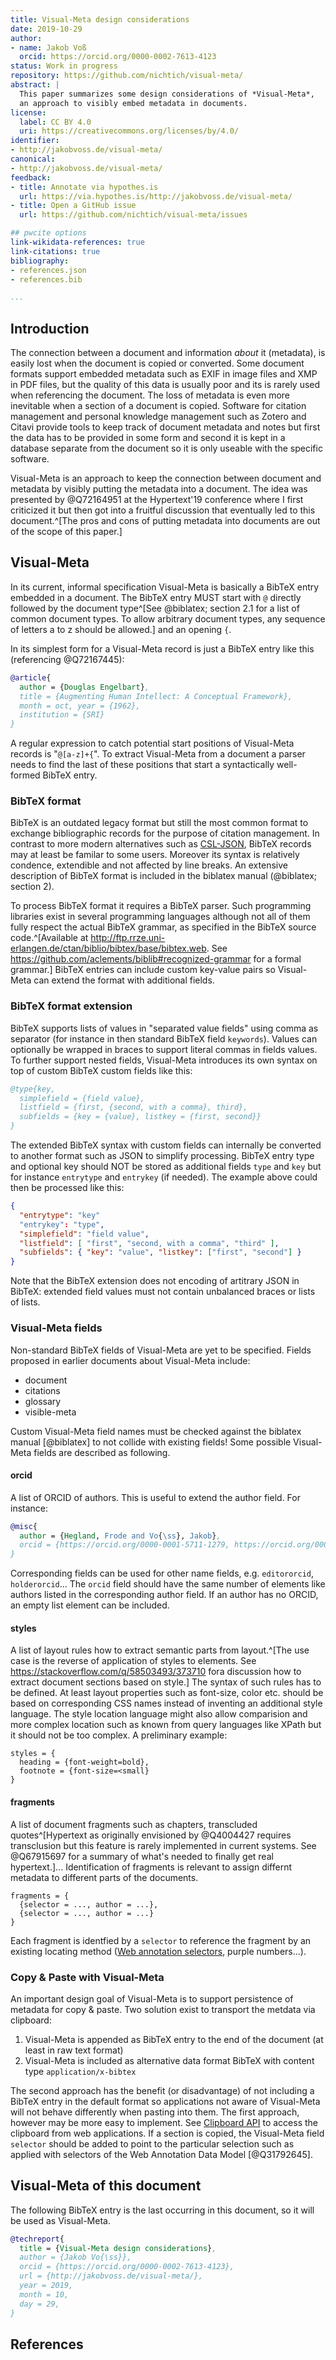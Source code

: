 ```yaml
---
title: Visual-Meta design considerations
date: 2019-10-29
author:
- name: Jakob Voß
  orcid: https://orcid.org/0000-0002-7613-4123
status: Work in progress
repository: https://github.com/nichtich/visual-meta/
abstract: |
  This paper summarizes some design considerations of *Visual-Meta*,
  an approach to visibly embed metadata in documents.
license:
  label: CC BY 4.0
  uri: https://creativecommons.org/licenses/by/4.0/
identifier:
- http://jakobvoss.de/visual-meta/ 
canonical:
- http://jakobvoss.de/visual-meta/ 
feedback:
- title: Annotate via hypothes.is
  url: https://via.hypothes.is/http://jakobvoss.de/visual-meta/
- title: Open a GitHub issue
  url: https://github.com/nichtich/visual-meta/issues

## pwcite options
link-wikidata-references: true
link-citations: true
bibliography:
- references.json
- references.bib

...
```


## Introduction

The connection between a document and information *about* it (metadata), is easily lost when the document is copied or converted. Some document formats support embedded metadata such as EXIF in image files and XMP in PDF files, but the quality of this data is usually poor and its is rarely used when referencing the document. The loss of metadata is even more inevitable when a section of a document is copied.  Software for citation management and personal knowledge management such as Zotero and Citavi provide tools to keep track of document metadata and notes but first the data has to be provided in some form and second it is kept in a database separate from the document so it is only useable with the specific software.

Visual-Meta is an approach to keep the connection between document and metadata by visibly putting the metadata into a document. The idea was presented by @Q72164951 at the Hypertext'19 conference where I first criticized it but then got into a fruitful discussion that eventually led to this document.^[The pros and cons of putting metadata into documents are out of the scope of this paper.]

## Visual-Meta

In its current, informal specification Visual-Meta is basically a BibTeX entry embedded in a document. The BibTeX entry MUST start with `@` directly followed by the document type^[See @biblatex; section 2.1 for a list of common document types. To allow arbitrary document types, any sequence of letters a to z should be allowed.] and an opening `{`.

In its simplest form for a Visual-Meta record is just a BibTeX entry like this (referencing @Q72167445):

~~~bibtex
@article{
  author = {Douglas Engelbart},
  title = {Augmenting Human Intellect: A Conceptual Framework},
  month = oct, year = {1962}, 
  institution = {SRI}  
}
~~~

A regular expression to catch potential start positions of Visual-Meta records is "`@[a-z]+{`". To extract Visual-Meta from a document a parser needs to find the last of these positions that start a syntactically well-formed BibTeX entry.

### BibTeX format

[CSL-JSON]: http://format.gbv.de/csl-json

BibTeX is an outdated legacy format but still the most common format to exchange bibliographic records for the purpose of citation management. In contrast to more modern alternatives such as [CSL-JSON], BibTeX records may at least be familar to some users. Moreover its syntax is relatively condence, extendible and not affected by line breaks.  An extensive description of BibTeX format is included in the biblatex manual (@biblatex; section 2).

To process BibTeX format it requires a BibTeX parser. Such programming libraries exist in several programming languages although not all of them fully respect the actual BibTeX grammar, as specified in the BibTeX source code.^[Available at <http://ftp.rrze.uni-erlangen.de/ctan/biblio/bibtex/base/bibtex.web>. See <https://github.com/aclements/biblib#recognized-grammar> for a formal grammar.] BibTeX entries can include custom key-value pairs so Visual-Meta can extend the format with additional fields.

### BibTeX format extension

BibTeX supports lists of values in "separated value fields" using comma as separator (for instance in then standard BibTeX field `keywords`). Values can optionally be wrapped in braces to support literal commas in fields values. To further support nested fields, Visual-Meta introduces its own syntax on top of custom BibTeX custom fields like this:

~~~bibtex
@type{key,
  simplefield = {field value},
  listfield = {first, {second, with a comma}, third},
  subfields = {key = {value}, listkey = {first, second}}
}
~~~

The extended BibTeX syntax with custom fields can internally be converted to another format such as JSON to simplify processing. BibTeX entry type and optional key should NOT be stored as additional fields `type` and `key` but for instance `entrytype` and `entrykey` (if needed). The example above could then be processed like this:

~~~json
{
  "entrytype": "key"
  "entrykey": "type",
  "simplefield": "field value",
  "listfield": [ "first", "second, with a comma", "third" ],
  "subfields": { "key": "value", "listkey": ["first", "second"] }
}
~~~

Note that the BibTeX extension does not encoding of artitrary JSON in BibTeX: extended field values must not contain unbalanced braces or lists of lists.

### Visual-Meta fields

Non-standard BibTeX fields of Visual-Meta are yet to be specified. Fields proposed in earlier documents about Visual-Meta include:

* document
* citations
* glossary
* visible-meta

Custom Visual-Meta field names must be checked against the biblatex manual [@biblatex] to not collide with existing fields! Some possible Visual-Meta fields are described as following.

<!--
  document = {augmentinghu_douglas_engelbart_19621021231532_6396.pdf},
  (css styled) formatting = { heading level 1 = {Helvetica, 22pt, bold}, heading level 2 = {Helvetica, 18, bold}, body = {Times, 12pt}, image captions = {‘Times, l4, italic, align centre} },
  citations = { inline = {superscript number}, section name = {References}, section format = {author last name, author ﬁrst name, title, date, place, publisher} },
  glossary = { term = {Name of glossary term}, definition = {freeform definition text}, relates to = {relationship – “other term”},  term = {Name of glossary term number two}, definition = {freeform definition text}, relates to = {relationship – “other term”}, },
  special = { name = {DynamicView}, node= {nodcname, location, connections} }
  visible-meta = { version = {1.1}, generator = {Liquid | Author 4.6}, source = {Scholarcy, 2019,08,01} }

Contributing author section marking = Heading level 1, authorname = bold  end next heading

contributing  authors = {Douglas Carl Engelbart, Ted Nelson},
Contibuting orchid = {...}
  fragments = {
     { selector = {...}, author = {Douglas Carl Engelbart} }},
     { selector = {...}, author = {Ted Nelson} } },
  }
}

-->

#### orcid

A list of ORCID of authors. This is useful to extend the author field. For instance:

~~~bibtex
@misc{
  author = {Hegland, Frode and Vo{\ss}, Jakob},
  orcid = {https://orcid.org/0000-0001-5711-1279, https://orcid.org/0000-0002-7613-4123}
}
~~~

Corresponding fields can be used for other name fields, e.g. `editororcid`, `holderorcid`...  The `orcid` field should have the same number of elements like authors listed in the corresponding author field. If an author has no ORCID, an empty list element can be included.

#### styles

A list of layout rules how to extract semantic parts from layout.^[The use case is the reverse of application of styles to elements. See <https://stackoverflow.com/q/58503493/373710> fora discussion how to extract document sections based on style.] The syntax of such rules has to be defined. At least layout properties such as font-size, color etc. should be based on corresponding CSS names instead of inventing an additional style language. The style location language might also allow comparision and more complex location such as known from query languages like XPath but it should not be too complex. A preliminary example:

~~~
styles = {
  heading = {font-weight=bold},
  footnote = {font-size=<small}
}
~~~

#### fragments

A list of document fragments such as chapters, transcluded quotes^[Hypertext as originally envisioned by @Q4004427 requires transclusion but this feature is rarely implemented in current systems. See @Q67915697 for a summary of what's needed to finally get real hypertext.]... Identification of fragments is relevant to assign differnt metadata to different parts of the documents.

~~~
fragments = {
  {selector = ..., author = ...},
  {selector = ..., author = ...}
}
~~~

Each fragment is identfied by a `selector` to reference the fragment by an existing locating method ([Web annotation selectors](https://www.w3.org/TR/annotation-model/#selectors), purple numbers...).

### Copy & Paste with Visual-Meta

An important design goal of Visual-Meta is to support persistence of metadata for copy & paste. Two solution exist to transport the metdata via clipboard:

1. Visual-Meta is appended as BibTeX entry to the end of the document (at least in raw text format)
2. Visual-Meta is included as alternative data format BibTeX with content type `application/x-bibtex`

The second approach has the benefit (or disadvantage) of not including a BibTeX entry in the default format so applications not aware of Visual-Meta will not behave differently when pasting into them. The first approach, however may be more easy to implement. See [Clipboard API](https://developer.mozilla.org/en-US/docs/Web/API/Clipboard_API) to access the clipboard from web applications. If a section is copied, the Visual-Meta field `selector` should be added to point to the particular selection such as applied with selectors of the Web Annotation Data Model [@Q31792645].

## Visual-Meta of this document

The following BibTeX entry is the last occurring in this document, so it will be used as Visual-Meta.

~~~bibtex
@techreport{
  title = {Visual-Meta design considerations},
  author = {Jakob Vo{\ss}},
  orcid = {https://orcid.org/0000-0002-7613-4123},
  url = {http://jakobvoss.de/visual-meta/},
  year = 2019,
  month = 10,
  day = 29,
}
~~~

## References

